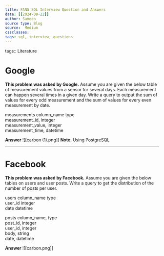 ```yaml
---
title: FANG SQL Interview Question and Answers
date: [[2024-09-22]]
author: Sameen
source type: Blog
source:  Medium
cssclasses:
tags: sql, interview, questions
---
```

tags:: Literature

# Google

**This problem was asked by Google.**
Assume you are given the below table of measurement values from a sensor for several days. Each measurement can happen several times in a given day. Write a query to output the sum of values for every odd measurement and the sum of values for every even measurement by date.

measurements
column_name type   
measurement_id, integer   
measurement_value, integer   
measurement_time, datetime

**Answer**
![[carbon (1).png]]
**Note**: Using PostgreSQL

---
# Facebook

**This problem was asked by Facebook.**
Assume you are given the below tables on users and user posts. Write a query to get the distribution of the number of posts per user.

users
column_name type   
user_id integer  
date datetime

posts
column_name, type  
post_id, integer  
user_id, integer  
body, string  
date, datetime

**Answer**
![[carbon.png]]